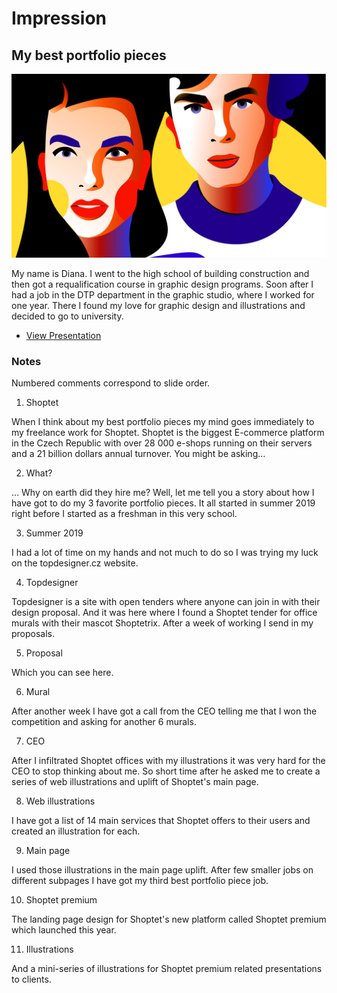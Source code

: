 # Impression

## My best portfolio pieces

![Screenshot from title slide of presentation.](img/00-title.jpg)

My name is Diana. I went to the high school of building construction and then got a requalification course in graphic design programs. Soon after I had a job in the DTP department in the graphic studio, where I worked for one year. There I found my love for graphic design and illustrations and decided to go to university.

- [View Presentation](presentation.md)

### Notes

Numbered comments correspond to slide order.

1. Shoptet

When I think about my best portfolio pieces my mind goes immediately to my freelance work for Shoptet. Shoptet is the biggest E-commerce platform in the Czech Republic with over 28 000 e-shops running on their servers and a 21 billion dollars annual turnover. You might be asking…

2. What?

… Why on earth did they hire me? Well, let me tell you a story about how I have got to do my 3 favorite portfolio pieces. It all started in summer 2019 right before I started as a freshman in this very school.

3. Summer 2019

I had a lot of time on my hands and not much to do so I was trying my luck on the topdesigner.cz website.

4. Topdesigner

Topdesigner is a site with open tenders where anyone can join in with their design proposal. And it was here where I found a Shoptet tender for office murals with their mascot Shoptetrix. After a week of working I send in my proposals.

5. Proposal

Which you can see here.

6. Mural

After another week I have got a call from the CEO telling me that I won the competition and asking for another 6 murals.

7. CEO

After I infiltrated Shoptet offices with my illustrations it was very hard for the CEO to stop thinking about me. So short time after he asked me to create a series of web illustrations and uplift of Shoptet's main page.

8. Web illustrations

I have got a list of 14 main services that Shoptet offers to their users and created an illustration for each. 

9. Main page

I used those illustrations in the main page uplift. After few smaller jobs on different subpages I have got my third best portfolio piece job.

10. Shoptet premium

The landing page design for Shoptet's new platform called Shoptet premium which launched this year.

11. Illustrations

And a mini-series of illustrations for Shoptet premium related presentations to clients.
